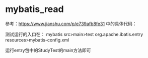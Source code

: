 # mybatis_read
参考：https://www.jianshu.com/p/e739afb8fe31 中的具体代码：

测试运行的入口在：
mybatis
  src>main>test
    org.apache.ibatis.entry
    resources>mybatis-config.xml
    
运行entry包中的StudyTest的main方法即可
